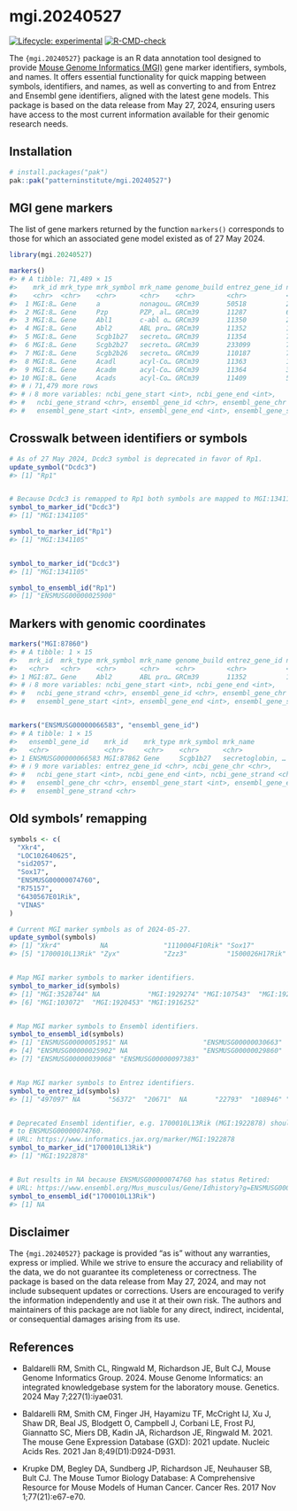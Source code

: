 
<!-- README.md is generated from README.Rmd. Please edit that file -->

# mgi.20240527

<!-- badges: start -->

[![Lifecycle:
experimental](https://img.shields.io/badge/lifecycle-experimental-orange.svg)](https://lifecycle.r-lib.org/articles/stages.html#experimental)
[![R-CMD-check](https://github.com/patterninstitute/mgi.20240527/actions/workflows/R-CMD-check.yaml/badge.svg)](https://github.com/patterninstitute/mgi.20240527/actions/workflows/R-CMD-check.yaml)
<!-- badges: end -->

The `{mgi.20240527}` package is an R data annotation tool designed to
provide [Mouse Genome Informatics
(MGI)](https://www.informatics.jax.org/) gene marker identifiers,
symbols, and names. It offers essential functionality for quick mapping
between symbols, identifiers, and names, as well as converting to and
from Entrez and Ensembl gene identifiers, aligned with the latest gene
models. This package is based on the data release from May 27, 2024,
ensuring users have access to the most current information available for
their genomic research needs.

## Installation

``` r
# install.packages("pak")
pak::pak("patterninstitute/mgi.20240527")
```

## MGI gene markers

The list of gene markers returned by the function `markers()`
corresponds to those for which an associated gene model existed as of 27
May 2024.

``` r
library(mgi.20240527)

markers()
#> # A tibble: 71,489 × 15
#>    mrk_id mrk_type mrk_symbol mrk_name genome_build entrez_gene_id ncbi_gene_chr
#>    <chr>  <chr>    <chr>      <chr>    <chr>        <chr>          <chr>        
#>  1 MGI:8… Gene     a          nonagou… GRCm39       50518          2            
#>  2 MGI:8… Gene     Pzp        PZP, al… GRCm39       11287          6            
#>  3 MGI:8… Gene     Abl1       c-abl o… GRCm39       11350          2            
#>  4 MGI:8… Gene     Abl2       ABL pro… GRCm39       11352          1            
#>  5 MGI:8… Gene     Scgb1b27   secreto… GRCm39       11354          7            
#>  6 MGI:8… Gene     Scgb2b27   secreto… GRCm39       233099         7            
#>  7 MGI:8… Gene     Scgb2b26   secreto… GRCm39       110187         7            
#>  8 MGI:8… Gene     Acadl      acyl-Co… GRCm39       11363          1            
#>  9 MGI:8… Gene     Acadm      acyl-Co… GRCm39       11364          3            
#> 10 MGI:8… Gene     Acads      acyl-Co… GRCm39       11409          5            
#> # ℹ 71,479 more rows
#> # ℹ 8 more variables: ncbi_gene_start <int>, ncbi_gene_end <int>,
#> #   ncbi_gene_strand <chr>, ensembl_gene_id <chr>, ensembl_gene_chr <chr>,
#> #   ensembl_gene_start <int>, ensembl_gene_end <int>, ensembl_gene_strand <chr>
```

## Crosswalk between identifiers or symbols

``` r
# As of 27 May 2024, Dcdc3 symbol is deprecated in favor of Rp1.
update_symbol("Dcdc3")
#> [1] "Rp1"
```

``` r

# Because Dcdc3 is remapped to Rp1 both symbols are mapped to MGI:1341105.
symbol_to_marker_id("Dcdc3")
#> [1] "MGI:1341105"
```

``` r
symbol_to_marker_id("Rp1")
#> [1] "MGI:1341105"
```

``` r

symbol_to_marker_id("Dcdc3")
#> [1] "MGI:1341105"
```

``` r
symbol_to_ensembl_id("Rp1")
#> [1] "ENSMUSG00000025900"
```

## Markers with genomic coordinates

``` r
markers("MGI:87860")
#> # A tibble: 1 × 15
#>   mrk_id  mrk_type mrk_symbol mrk_name genome_build entrez_gene_id ncbi_gene_chr
#>   <chr>   <chr>    <chr>      <chr>    <chr>        <chr>          <chr>        
#> 1 MGI:87… Gene     Abl2       ABL pro… GRCm39       11352          1            
#> # ℹ 8 more variables: ncbi_gene_start <int>, ncbi_gene_end <int>,
#> #   ncbi_gene_strand <chr>, ensembl_gene_id <chr>, ensembl_gene_chr <chr>,
#> #   ensembl_gene_start <int>, ensembl_gene_end <int>, ensembl_gene_strand <chr>
```

``` r

markers("ENSMUSG00000066583", "ensembl_gene_id")
#> # A tibble: 1 × 15
#>   ensembl_gene_id    mrk_id    mrk_type mrk_symbol mrk_name         genome_build
#>   <chr>              <chr>     <chr>    <chr>      <chr>            <chr>       
#> 1 ENSMUSG00000066583 MGI:87862 Gene     Scgb1b27   secretoglobin, … GRCm39      
#> # ℹ 9 more variables: entrez_gene_id <chr>, ncbi_gene_chr <chr>,
#> #   ncbi_gene_start <int>, ncbi_gene_end <int>, ncbi_gene_strand <chr>,
#> #   ensembl_gene_chr <chr>, ensembl_gene_start <int>, ensembl_gene_end <int>,
#> #   ensembl_gene_strand <chr>
```

## Old symbols’ remapping

``` r
symbols <- c(
  "Xkr4",
  "LOC102640625",
  "sid2057",
  "Sox17",
  "ENSMUSG00000074760",
  "R75157",
  "6430567E01Rik",
  "VINAS"
)

# Current MGI marker symbols as of 2024-05-27.
update_symbol(symbols)
#> [1] "Xkr4"          NA              "1110004F10Rik" "Sox17"        
#> [5] "1700010L13Rik" "Zyx"           "Zzz3"          "1500026H17Rik"
```

``` r

# Map MGI marker symbols to marker identifiers.
symbol_to_marker_id(symbols)
#> [1] "MGI:3528744" NA            "MGI:1929274" "MGI:107543"  "MGI:1922878"
#> [6] "MGI:103072"  "MGI:1920453" "MGI:1916252"
```

``` r

# Map MGI marker symbols to Ensembl identifiers.
symbol_to_ensembl_id(symbols)
#> [1] "ENSMUSG00000051951" NA                   "ENSMUSG00000030663"
#> [4] "ENSMUSG00000025902" NA                   "ENSMUSG00000029860"
#> [7] "ENSMUSG00000039068" "ENSMUSG00000097383"
```

``` r

# Map MGI marker symbols to Entrez identifiers.
symbol_to_entrez_id(symbols)
#> [1] "497097" NA       "56372"  "20671"  NA       "22793"  "108946" "69002"
```

``` r

# Deprecated Ensembl identifier, e.g. 1700010L13Rik (MGI:1922878) should map
# to ENSMUSG00000074760.
# URL: https://www.informatics.jax.org/marker/MGI:1922878
symbol_to_marker_id("1700010L13Rik")
#> [1] "MGI:1922878"
```

``` r

# But results in NA because ENSMUSG00000074760 has status Retired:
# URL: https://www.ensembl.org/Mus_musculus/Gene/Idhistory?g=ENSMUSG00000074760
symbol_to_ensembl_id("1700010L13Rik")
#> [1] NA
```

## Disclaimer

The `{mgi.20240527}` package is provided “as is” without any warranties,
express or implied. While we strive to ensure the accuracy and
reliability of the data, we do not guarantee its completeness or
correctness. The package is based on the data release from May 27, 2024,
and may not include subsequent updates or corrections. Users are
encouraged to verify the information independently and use it at their
own risk. The authors and maintainers of this package are not liable for
any direct, indirect, incidental, or consequential damages arising from
its use.

## References

- Baldarelli RM, Smith CL, Ringwald M, Richardson JE, Bult CJ, Mouse
  Genome Informatics Group. 2024. Mouse Genome Informatics: an
  integrated knowledgebase system for the laboratory mouse. Genetics.
  2024 May 7;227(1):iyae031.

- Baldarelli RM, Smith CM, Finger JH, Hayamizu TF, McCright IJ, Xu J,
  Shaw DR, Beal JS, Blodgett O, Campbell J, Corbani LE, Frost PJ,
  Giannatto SC, Miers DB, Kadin JA, Richardson JE, Ringwald M. 2021. The
  mouse Gene Expression Database (GXD): 2021 update. Nucleic Acids Res.
  2021 Jan 8;49(D1):D924-D931.

- Krupke DM, Begley DA, Sundberg JP, Richardson JE, Neuhauser SB, Bult
  CJ. The Mouse Tumor Biology Database: A Comprehensive Resource for
  Mouse Models of Human Cancer. Cancer Res. 2017 Nov 1;77(21):e67-e70.

